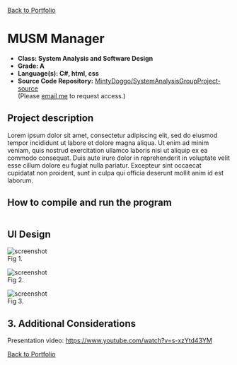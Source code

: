 [Back to Portfolio](./)

MUSM Manager
===============

-   **Class: System Analysis and Software Design** 
-   **Grade: A** 
-   **Language(s): C#, html, css** 
-   **Source Code Repository:** [MintyDoggo/SystemAnalysisGroupProject-source](https://github.com/MintyDoggo/SystemAnalysisGroupProject-source)  
    (Please [email me](mailto:cthinkle@csustudent.net?subject=GitHub%20Access) to request access.)

## Project description

Lorem ipsum dolor sit amet, consectetur adipiscing elit, sed do eiusmod tempor incididunt ut labore et dolore magna aliqua. Ut enim ad minim veniam, quis nostrud exercitation ullamco laboris nisi ut aliquip ex ea commodo consequat. Duis aute irure dolor in reprehenderit in voluptate velit esse cillum dolore eu fugiat nulla pariatur. Excepteur sint occaecat cupidatat non proident, sunt in culpa qui officia deserunt mollit anim id est laborum.

## How to compile and run the program

```

```

## UI Design

![screenshot](images/project1fig1.png)  
Fig 1.

![screenshot](images/project1fig2.png)  
Fig 2.

![screenshot](images/project1fig3.png)  
Fig 3.

## 3. Additional Considerations

Presentation video: https://www.youtube.com/watch?v=s-xzYtd43YM

[Back to Portfolio](./)
